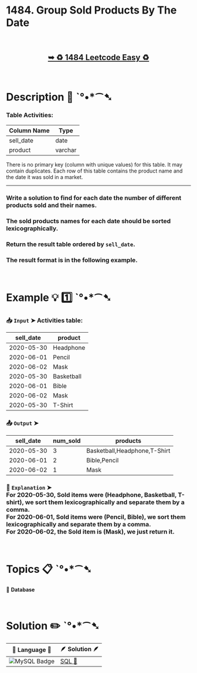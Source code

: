 # 1484. Group Sold Products By The Date

</br>

<h2 align="center"> 

<a href="https://leetcode.com/problems/group-sold-products-by-the-date/description/?envType=study-plan-v2&envId=top-sql-50"><strong>➥ ♻️ 1484 Leetcode Easy ♻️ </strong></a>
</h2>

</br>

# Description 📜 ˋ°•*⁀➷

### Table Activities:

| Column Name | Type    |
|-------------|---------|
| sell_date   | date    |
| product     | varchar |

There is no primary key (column with unique values) for this table. It may contain duplicates.
Each row of this table contains the product name and the date it was sold in a market.

---

### Write a solution to find for each date the number of different products sold and their names.

### The sold products names for each date should be sorted lexicographically.

### Return the result table ordered by `sell_date`.

### The result format is in the following example.

</br>

# Example 💡 1️⃣ ˋ°•*⁀➷

  ### 📥 `Input`  ➤ Activities table:

| sell_date  | product    |
| ---------- | ---------- |
| 2020-05-30 | Headphone  |
| 2020-06-01 | Pencil     |
| 2020-06-02 | Mask       |
| 2020-05-30 | Basketball |
| 2020-06-01 | Bible      |
| 2020-06-02 | Mask       |
| 2020-05-30 | T-Shirt    |

  ### 📤 `Output`  ➤

| sell_date  | num_sold | products                     |
| ---------- | -------- | ---------------------------- |
| 2020-05-30 | 3        | Basketball,Headphone,T-Shirt |
| 2020-06-01 | 2        | Bible,Pencil                 |
| 2020-06-02 | 1        | Mask                         |

  ### 🔦 `Explanation`  ➤ </br> For 2020-05-30, Sold items were (Headphone, Basketball, T-shirt), we sort them lexicographically and separate them by a comma.</br> For 2020-06-01, Sold items were (Pencil, Bible), we sort them lexicographically and separate them by a comma.</br> For 2020-06-02, the Sold item is (Mask), we just return it.

</br>

# Topics 📋 ˋ°•*⁀➷

🔸 **Database**  </br>

</br>

# Solution ✏️ ˋ°•*⁀➷

| 📒 Language 📒  | 🪶 Solution 🪶 |
| ------------- | ------------- |
|  ![MySQL Badge](https://img.shields.io/badge/MySQL-4479A1?logo=mysql&logoColor=fff&style=for-the-badge)  | [SQL 🕍]() |